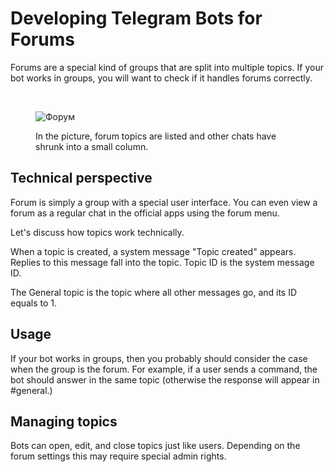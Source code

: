 # Developing Telegram Bots for Forums

Forums are a special kind of groups that are split into multiple topics.
If your bot works in groups, you will want to check if it handles forums correctly.

<br>

<figure>

![Форум](/pictures/ru/forum.png)

<figcaption>In the picture, forum topics are listed and other chats have shrunk into a small column.</figcaption>
</figure>

## Technical perspective

Forum is simply a group with a special user interface. 
You can even view a forum as a regular chat in the official apps using the forum menu.

Let's discuss how topics work technically.

When a topic is created, a system message "Topic created" appears. Replies to this message fall into the topic.
Topic ID is the system message ID.

The General topic is the topic where all other messages go, and its ID equals to 1.

## Usage

If your bot works in groups, then you probably should consider the case when the group is the forum. 
For example, if a user sends a command, the bot should answer in the same topic 
(otherwise the response will appear in #general.)

## Managing topics

Bots can open, edit, and close topics just like users. 
Depending on the forum settings this may require special admin rights.
